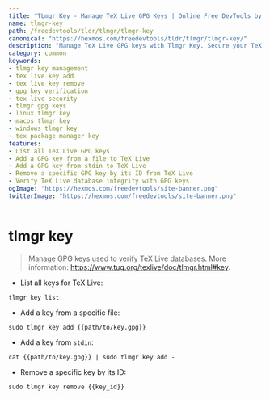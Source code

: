 ```yaml
---
title: "TLmgr Key - Manage TeX Live GPG Keys | Online Free DevTools by Hexmos"
name: tlmgr-key
path: /freedevtools/tldr/tlmgr/tlmgr-key
canonical: "https://hexmos.com/freedevtools/tldr/tlmgr/tlmgr-key/"
description: "Manage TeX Live GPG keys with Tlmgr Key. Secure your TeX Live installation by adding, removing, and listing trusted keys. Free online tool, no registration required."
category: common
keywords:
- tlmgr key management
- tex live key add
- tex live key remove
- gpg key verification
- tex live security
- tlmgr gpg keys
- linux tlmgr key
- macos tlmgr key
- windows tlmgr key
- tex package manager key
features:
- List all TeX Live GPG keys
- Add a GPG key from a file to TeX Live
- Add a GPG key from stdin to TeX Live
- Remove a specific GPG key by its ID from TeX Live
- Verify TeX Live database integrity with GPG keys
ogImage: "https://hexmos.com/freedevtools/site-banner.png"
twitterImage: "https://hexmos.com/freedevtools/site-banner.png"
---
```


# tlmgr key

> Manage GPG keys used to verify TeX Live databases.
> More information: <https://www.tug.org/texlive/doc/tlmgr.html#key>.

- List all keys for TeX Live:

`tlmgr key list`

- Add a key from a specific file:

`sudo tlmgr key add {{path/to/key.gpg}}`

- Add a key from `stdin`:

`cat {{path/to/key.gpg}} | sudo tlmgr key add -`

- Remove a specific key by its ID:

`sudo tlmgr key remove {{key_id}}`
